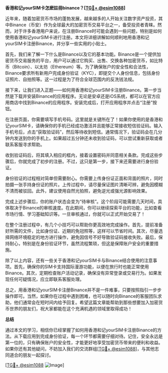 **香港和记yourSIM卡怎麽註冊binance？[[TG💪+ @esim1088](https://t.me/s/esim1088)]**

近年来，随着加密货币市场的蓬勃发展，越来越多的人开始关注数字资产投资，其中Binance（币安）作为全球最大的加密货币交易平台之一，备受投资者青睐。然而，对于许多香港用户来说，在注册Binance时可能会遇到一些问题，特别是如何使用香港和记yourSIM卡进行注册。本文将详细讲解如何顺利地用香港和记yourSIM卡注册Binance，并分享一些实用的小贴士。

首先，我们来了解一下什么是Binance以及它的基本功能。Binance是一个提供加密货币交易服务的平台，用户可以通过它购买、出售、交换各种加密货币，如比特币（Bitcoin）、以太坊（Ethereum）等。为了确保账户的安全性和合法性，Binance要求所有新用户完成身份验证（KYC），即提交个人身份信息，包括身份证照片、自拍照等。这一过程是为了符合全球范围内的反洗钱法规。

接下来，让我们进入正题——如何用香港和记yourSIM卡注册Binance。第一步当然是下载并安装Binance的应用程序。无论是安卓还是iOS系统，都可以在官方应用商店中找到Binance的应用程序。安装完成后，打开应用程序并点击“注册”按钮。

在注册页面，你需要填写手机号码。这里就是关键所在了！如果你使用的是香港和记yourSIM卡，请确保你的手机已经成功激活并且能够正常接收短信验证码。输入手机号后，点击“获取验证码”，然后等待收到短信。通常情况下，验证码会在几分钟内发送到你的手机上。如果超过五分钟还未收到验证码，可以尝试重新获取或者联系客服寻求帮助。

收到验证码后，将其填入相应的框内，接着设置密码并同意相关条款。完成这些步骤后，你就完成了初步的注册。不过，这只是第一步，接下来还需要进行身份验证。

身份验证的过程相对简单但需要耐心。你需要上传身份证正面和背面的照片，同时拍摄一张手持身份证的照片。上传过程中，请尽量保证图片清晰可辨，避免因模糊不清而被驳回。此外，建议使用自然光拍照，避免逆光或强光源影响效果。

完成上述步骤后，你的账户状态会变为“待审核”。这个阶段可能需要几天时间，具体取决于Binance的审核速度。在此期间，你可以继续探索平台的功能，比如查看市场行情、学习基础知识等。一旦审核通过，你就可以正式开始交易了！

在整个注册过程中，有几个小技巧可以帮助你更高效地完成操作。首先，提前准备好所需的文件，比如身份证、近期的免冠照等，这样可以节省时间。其次，尽量选择网络环境稳定的地方进行操作，避免因信号不好导致验证码接收失败。最后，保持耐心，特别是在身份验证环节，虽然流程繁琐，但这是保障账户安全的重要措施。

除了以上内容，还有一些关于香港和记yourSIM卡与Binance结合使用的注意事项。首先，确保你的SIM卡支持国际漫游功能，以便在旅行时也能正常使用Binance。其次，定期检查账户活动记录，确保没有异常登录或交易行为。如果发现任何可疑情况，应立即联系客服处理。

总之，用香港和记yourSIM卡注册Binance并不是一件难事，只要按照指引一步步操作即可。当然，如果你在过程中遇到困难，也可以随时向Binance的客服团队求助，他们通常会在短时间内给予回复。希望这篇文章能帮助到那些想要加入加密货币世界的朋友们，祝大家都能在这个充满机遇的领域里取得成功！

**总结**

通过本文的学习，相信你已经掌握了如何用香港和记yourSIM卡注册Binance的方法。从下载应用到完成身份验证，每一个环节都需要仔细对待。记住，安全永远是第一位的，只有确保账户的安全性，才能更好地享受加密货币带来的便利和收益。如果你还有其他疑问，不妨加入我们的交流群组[[TG💪+ @esim1088](https://t.me/s/esim1088)]，与其他志同道合的朋友一起探讨。

[[TG💪+ @esim1088](https://t.me/s/esim1088) ![Image](https://i.postimg.cc/4NQfJmqS/Snipaste-2025-05-13-00-14-12.png)]